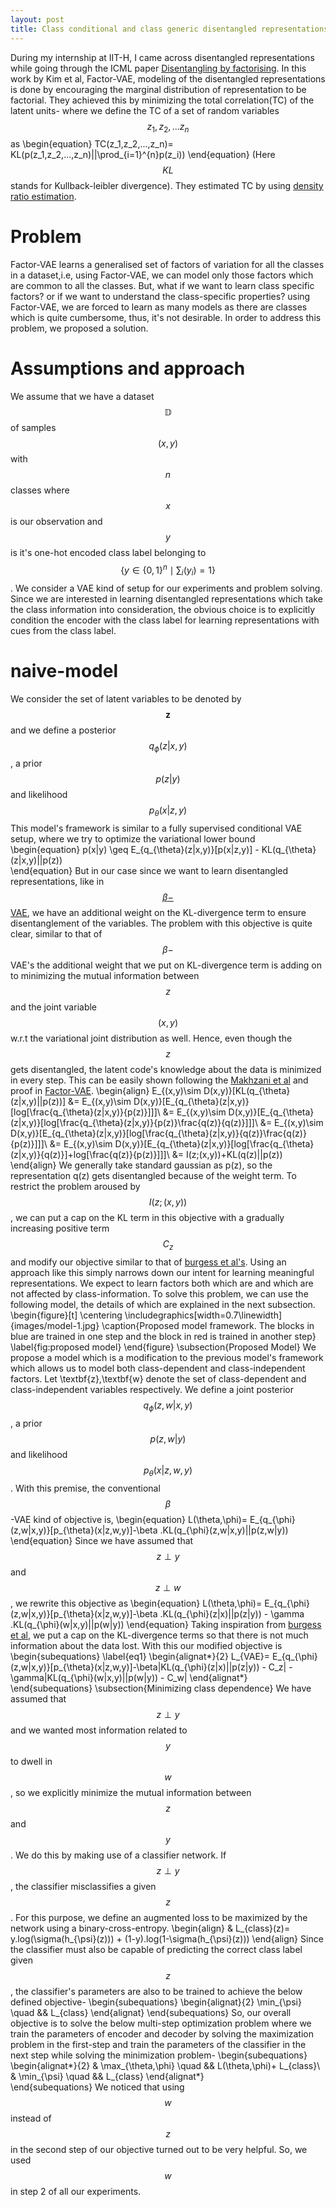 ```yaml
---
layout: post
title: Class conditional and class generic disentangled representations
---
```


During my internship at IIT-H, I came across disentangled representations while going through the ICML paper [Disentangling by factorising](https://arxiv.org/pdf/1802.05983.pdf). In this work by Kim et al, Factor-VAE, modeling of the disentangled representations is done by encouraging the marginal distribution of representation to be factorial. They achieved this by minimizing the total correlation(TC) of the latent units- where we define the TC of a set of random variables $$z_1,z_2,...z_n$$ as 
\begin{equation}
  TC(z_1,z_2,...,z_n)= KL(p(z_1,z_2,...,z_n)||\prod_{i=1}^{n}p(z_i))
\end{equation} (Here $$KL$$ stands for Kullback-leibler divergence). They estimated TC by using [density ratio estimation](http://yosinski.com/mlss12/media/slides/MLSS-2012-Sugiyama-Density-Ratio-Estimation-in-Machine-Learning.pdf).  
# Problem

Factor-VAE learns a generalised set of factors of variation for all the classes in a dataset,i.e, using Factor-VAE, we can model only those factors which are common to all the classes. But, what if we want to learn class specific factors? or if we want to understand the class-specific properties? using Factor-VAE, we are forced to learn as many models as there are classes which is quite cumbersome, thus, it's not desirable. In order to address this problem, we proposed a solution.

# Assumptions and approach

We assume that we have a dataset $$\mathbb{D}$$ of samples $$(x,y)$$ with $$n$$ classes where $$x$$ is our observation and $$y$$ is it's one-hot encoded class label belonging to$$\{y \in \{0,1\}^{n} \mid \sum_i(y_i)=1\}$$. We consider a VAE kind of setup for our experiments and problem solving. Since we are interested in learning disentangled representations which take the class information into consideration, the obvious choice is to explicitly condition the encoder with the class label for learning representations with cues from the class label.

# naive-model
We consider the set of latent variables to be denoted by $$\textbf{z}$$ and we define a posterior $$ q_{\phi}(z|x,y) $$, a prior $$ p(z|y) $$ and likelihood $$ p_{\theta}(x|z,y) $$ This model's framework is similar to a fully supervised conditional VAE setup, where we try to optimize the variational lower bound 
\begin{equation}
  p(x|y) \geq E_{q_{\theta}(z|x,y)}[p(x|z,y)] - KL(q_{\theta}(z|x,y)||p(z))      
\end{equation}
But in our case since we want to learn disentangled representations, like in [$$\beta-$$VAE](https://openreview.net/references/pdf?id=Sy2fzU9gl), we have an additional weight on the KL-divergence term to ensure disentanglement of the variables. 
The problem with this objective is quite clear, similar to that of $$\beta-$$VAE's the additional weight that we put on KL-divergence term is adding on to minimizing the mutual information between $$z$$ and the joint variable $$(x,y)$$ w.r.t the variational joint distribution as well. Hence, even though the $$z$$ gets disentangled, the latent code's knowledge about the data is minimized in every step. This can be easily shown following the [Makhzani et al](https://arxiv.org/pdf/1706.00531.pdf) and proof in [Factor-VAE](https://arxiv.org/pdf/1802.05983.pdf).
\begin{align}
  E_{(x,y)\sim D(x,y)}[KL(q_{\theta}(z|x,y)||p(z))] 
  &= E_{(x,y)\sim D(x,y)}[E_{q_{\theta}(z|x,y)}[log[\frac{q_{\theta}(z|x,y)}{p(z)}]]]\\ 
  &= E_{(x,y)\sim D(x,y)}[E_{q_{\theta}(z|x,y)}[log[\frac{q_{\theta}(z|x,y)}{p(z)}\frac{q(z)}{q(z)}]]]\\
  &= E_{(x,y)\sim D(x,y)}[E_{q_{\theta}(z|x,y)}[log[\frac{q_{\theta}(z|x,y)}{q(z)}\frac{q(z)}{p(z)}]]]\\
  &= E_{(x,y)\sim D(x,y)}[E_{q_{\theta}(z|x,y)}[log[\frac{q_{\theta}(z|x,y)}{q(z)}]+log[\frac{q(z)}{p(z)}]]]\\
  &= I(z;(x,y))+KL(q(z)||p(z))
\end{align}
We generally take standard gaussian as p(z), so the representation q(z) gets disentangled because of the weight term. To restrict the problem aroused by $$ I(z;(x,y)) $$, we can put a cap on the KL term in this objective with a gradually increasing positive term $$ C_z $$ and modify our objective similar to that of [burgess et al's](https://arxiv.org/pdf/1804.03599.pdf). Using an approach like this simply narrows down our intent for learning meaningful representations. We expect to learn factors both which are and which are not affected by class-information. To solve this problem, we can use the following model, the details of which are explained in the next subsection.
\begin{figure}[t]
    \centering
    \includegraphics[width=0.7\linewidth]{images/model-1.jpg}
    \caption{Proposed model framework. The blocks in blue are trained in one step and the block in red is trained in another step}
    \label{fig:proposed model}
\end{figure}
\subsection{Proposed Model}
We propose a model which is a modification to the previous model's framework which allows us to model both class-dependent and class-independent factors. Let \textbf{z},\textbf{w} denote the set of class-dependent and class-independent variables respectively. We define a joint posterior $$ q_{\phi}(z,w|x,y) $$, a prior $$ p(z,w|y) $$ and likelihood $$ p_{\theta}(x|z,w,y) $$. With this premise, the conventional $$ \beta $$-VAE kind of objective is,
\begin{equation}
    L(\theta,\phi)= E_{q_{\phi}(z,w|x,y)}[p_{\theta}(x|z,w,y)]-\beta .KL(q_{\phi}(z,w|x,y)||p(z,w|y))
\end{equation}
Since we have assumed that $$ z \perp y $$ and $$ z \perp w $$, we rewrite this objective as
\begin{equation}
    L(\theta,\phi)= E_{q_{\phi}(z,w|x,y)}[p_{\theta}(x|z,w,y)]-\beta .KL(q_{\phi}(z|x)||p(z|y)) - \gamma .KL(q_{\phi}(w|x,y)||p(w|y)) 
\end{equation}
Taking inspiration from [burgess et al](https://arxiv.org/pdf/1804.03599.pdf), we put a cap on the KL-divergence terms so that there is not much information about the data lost. With this our modified objective is
\begin{subequations}
\label{eq1}
\begin{alignat*}{2}
    L_{VAE}= E_{q_{\phi}(z,w|x,y)}[p_{\theta}(x|z,w,y)]-\beta|KL(q_{\phi}(z|x)||p(z|y)) - C_z| - \gamma|KL(q_{\phi}(w|x,y)||p(w|y)) - C_w| 
\end{alignat*}
\end{subequations}
\subsection{Minimizing class dependence}
We have assumed that $$z \perp y$$ and we wanted most information related to $$y$$ to dwell in $$w$$, so we explicitly minimize the mutual information between $$z$$ and $$y$$. We do this by making use of a classifier network. If $$z \perp y$$, the classifier misclassifies a given $$z$$. For this purpose, we define an augmented loss to be maximized by the network using a binary-cross-entropy.
\begin{align}
&   L_{class}(z)= y.log(\sigma(h_{\psi}(z))) + (1-y).log(1-\sigma(h_{\psi}(z)))
\end{align}
Since the classifier must also be capable of predicting the correct class label given $$z$$, the classifier's parameters are also to be trained to achieve the below defined objective-
\begin{subequations}
\begin{alignat}{2}
    \min_{\psi}        \quad &&  L_{class}
\end{alignat}
\end{subequations}
So, our overall objective is to solve the below multi-step optimization problem where we train the parameters of encoder and decoder by solving the maximization problem in the first-step and train the parameters of the classifier in the next step while solving the minimization problem-
\begin{subequations}
\begin{alignat*}{2}
    &  \max_{\theta,\phi} \quad && L(\theta,\phi)+ L_{class}\\
    &  \min_{\psi}        \quad && L_{class}
\end{alignat*}    
\end{subequations}
We noticed that using $$w$$ instead of $$z$$ in the second step of our objective turned out to be very helpful. So, we used $$w$$ in step 2 of all our experiments.






